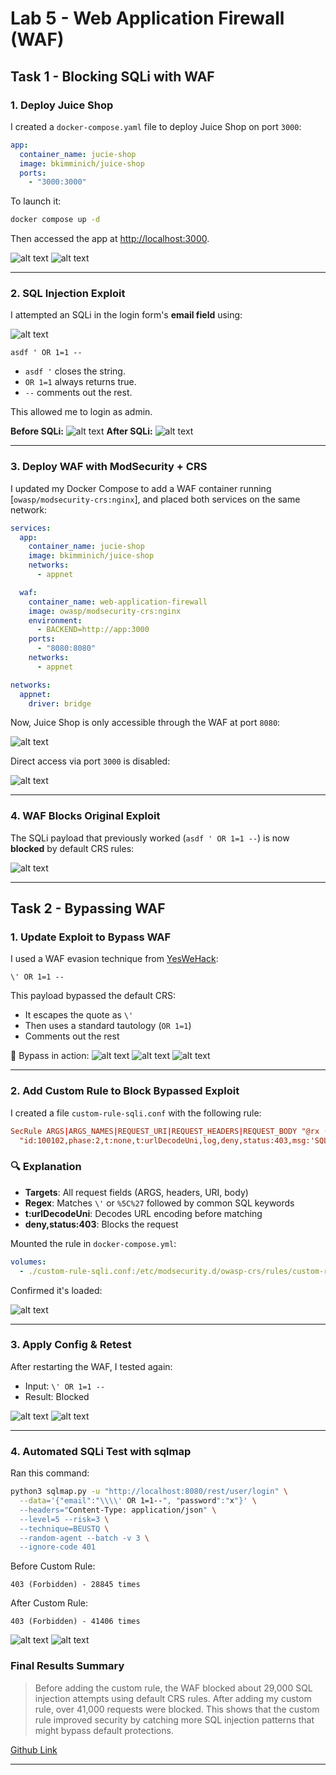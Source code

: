 # Lab 5 - Web Application Firewall (WAF)

## Task 1 - Blocking SQLi with WAF

### 1. Deploy Juice Shop

I created a `docker-compose.yaml` file to deploy Juice Shop on port `3000`:

```yaml
app:
  container_name: jucie-shop
  image: bkimminich/juice-shop
  ports:
    - "3000:3000"
```

To launch it:

```bash
docker compose up -d
```

Then accessed the app at [http://localhost:3000](http://localhost:3000).

![alt text](screenshots/image.png)
![alt text](screenshots/image-2.png)

---

### 2. SQL Injection Exploit

I attempted an SQLi in the login form's **email field** using:

![alt text](screenshots/image-3.png)

```input
asdf ' OR 1=1 --
```

- `asdf '` closes the string.
- `OR 1=1` always returns true.
- `--` comments out the rest.

 This allowed me to login as admin.

**Before SQLi:**
![alt text](screenshots/image-4.png)
**After SQLi:**
![alt text](screenshots/image-5.png)

---

### 3. Deploy WAF with ModSecurity + CRS

I updated my Docker Compose to add a WAF container running [`owasp/modsecurity-crs:nginx`], and placed both services on the same network:

```yaml
services:
  app:
    container_name: jucie-shop
    image: bkimminich/juice-shop
    networks:
      - appnet

  waf:
    container_name: web-application-firewall
    image: owasp/modsecurity-crs:nginx
    environment:
      - BACKEND=http://app:3000
    ports:
      - "8080:8080"
    networks:
      - appnet

networks:
  appnet:
    driver: bridge
```

 Now, Juice Shop is only accessible through the WAF at port `8080`:

![alt text](screenshots/image-6.png)

 Direct access via port `3000` is disabled:

![alt text](screenshots/image-7.png)

---

### 4. WAF Blocks Original Exploit

The SQLi payload that previously worked (`asdf ' OR 1=1 --`) is now **blocked** by default CRS rules:

![alt text](screenshots/image-8.png)

---

## Task 2 - Bypassing WAF

### 1. Update Exploit to Bypass WAF

I used a WAF evasion technique from [YesWeHack](https://www.yeswehack.com/learn-bug-bounty/web-application-firewall-bypass):

```input
\' OR 1=1 --
```

 This payload bypassed the default CRS:

- It escapes the quote as `\'`
- Then uses a standard tautology (`OR 1=1`)
- Comments out the rest

📸 Bypass in action:
![alt text](screenshots/image-9.png)
![alt text](screenshots/image-10.png)
![alt text](screenshots/image-11.png)

---

### 2. Add Custom Rule to Block Bypassed Exploit

I created a file `custom-rule-sqli.conf` with the following rule:

```conf
SecRule ARGS|ARGS_NAMES|REQUEST_URI|REQUEST_HEADERS|REQUEST_BODY "@rx (?i:(\\'|%5C%27)\s*(or|and|union|select|insert|group|having|benchmark|sleep)\b)" \
  "id:100102,phase:2,t:none,t:urlDecodeUni,log,deny,status:403,msg:'SQLi: escaped quote followed by SQL keyword',severity:CRITICAL"
```

### 🔍 Explanation

- **Targets**: All request fields (ARGS, headers, URI, body)
- **Regex**: Matches `\'` or `%5C%27` followed by common SQL keywords
- **t:urlDecodeUni**: Decodes URL encoding before matching
- **deny,status:403**: Blocks the request

Mounted the rule in `docker-compose.yml`:

```yaml
volumes:
  - ./custom-rule-sqli.conf:/etc/modsecurity.d/owasp-crs/rules/custom-rule-sqli.conf:ro
```

 Confirmed it's loaded:

![alt text](screenshots/image-12.png)

---

### 3. Apply Config & Retest

After restarting the WAF, I tested again:

- Input: `\' OR 1=1 --`
- Result: Blocked

![alt text](screenshots/image-13.png)
![alt text](screenshots/image-14.png)

---

### 4. Automated SQLi Test with sqlmap

Ran this command:

```bash
python3 sqlmap.py -u "http://localhost:8080/rest/user/login" \
  --data='{"email":"\\\\' OR 1=1--", "password":"x"}' \
  --headers="Content-Type: application/json" \
  --level=5 --risk=3 \
  --technique=BEUSTQ \
  --random-agent --batch -v 3 \
  --ignore-code 401
```

 Before Custom Rule:

```log
403 (Forbidden) - 28845 times
```

 After Custom Rule:

```log
403 (Forbidden) - 41406 times
```

![alt text](screenshots/image-16.png)
![alt text](screenshots/image-17.png)

### Final Results Summary

> Before adding the custom rule, the WAF blocked about 29,000 SQL injection attempts using default CRS rules. After adding my custom rule, over 41,000 requests were blocked. This shows that the custom rule improved security by catching more SQL injection patterns that might bypass default protections.

[Github Link](https://github.com/Mohammed-Nour/secure-system-development/tree/main/lab5)

---
